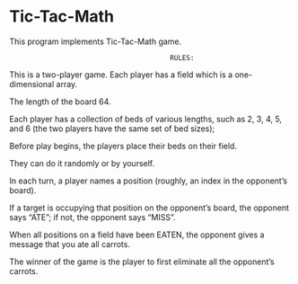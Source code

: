 ﻿# Tic-Tac-Math
This program implements Tic-Tac-Math game.

                                            RULES:

This is a two-player game. Each player has a field which is a one-dimensional array.
 
The length of the board 64. 

Each player has a collection of beds of various lengths, such as 2, 3, 4, 5, and 6 (the two players have the same set of bed sizes); 

Before play begins, the players place their beds on their field.

They can do it randomly or by yourself.

In each turn, a player names a position (roughly, an index in the opponent’s board).

If a target is occupying that position on the opponent’s board, the opponent says “ATE”; if not, the opponent says “MISS”. 

When all positions on a field have been EATEN, the opponent gives a message that you ate all carrots. 

The winner of the game is the player to first eliminate all the opponent’s carrots.